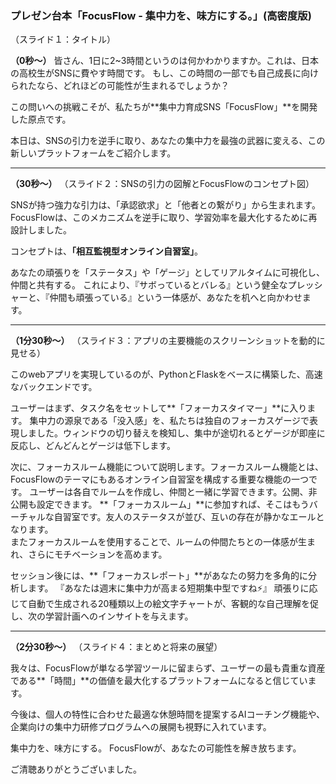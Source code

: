 ### プレゼン台本「FocusFlow - 集中力を、味方にする。」(高密度版)

（スライド１：タイトル）

**（0秒～）**
皆さん、1日に2~3時間というのは何かわかりますか。これは、日本の高校生がSNSに費やす時間です。
もし、この時間の一部でも自己成長に向けられたなら、どれほどの可能性が生まれるでしょうか？

この問いへの挑戦こそが、私たちが**集中力育成SNS「FocusFlow」**を開発した原点です。

本日は、SNSの引力を逆手に取り、あなたの集中力を最強の武器に変える、この新しいプラットフォームをご紹介します。

---

**（30秒～）**
（スライド２：SNSの引力の図解とFocusFlowのコンセプト図）

SNSが持つ強力な引力は、「承認欲求」と「他者との繋がり」から生まれます。
FocusFlowは、このメカニズムを逆手に取り、学習効率を最大化するために再設計しました。

コンセプトは、**「相互監視型オンライン自習室」**。

あなたの頑張りを「ステータス」や「ゲージ」としてリアルタイムに可視化し、仲間と共有する。
これにより、『サボっているとバレる』という健全なプレッシャーと、『仲間も頑張っている』という一体感が、あなたを机へと向かわせます。

---

**（1分30秒～）**
（スライド３：アプリの主要機能のスクリーンショットを動的に見せる）

このwebアプリを実現しているのが、PythonとFlaskをベースに構築した、高速なバックエンドです。

ユーザーはまず、タスク名をセットして**「フォーカスタイマー」**に入ります。
集中力の源泉である「没入感」を、私たちは独自のフォーカスゲージで表現しました。ウィンドウの切り替えを検知し、集中が途切れるとゲージが即座に反応し、どんどんとゲージは低下します。

次に、フォーカスルーム機能について説明します。フォーカスルーム機能とは、FocusFlowのテーマにもあるオンライン自習室を構成する重要な機能の一つです。
ユーザーは各自でルームを作成し、仲間と一緒に学習できます。公開、非公開も設定できます。
**「フォーカスルーム」**に参加すれば、そこはもうバーチャルな自習室です。友人のステータスが並び、互いの存在が静かなエールとなります。  
またフォーカスルームを使用することで、ルームの仲間たちとの一体感が生まれ、さらにモチベーションを高めます。

セッション後には、**「フォーカスレポート」**があなたの努力を多角的に分析します。
『あなたは週末に集中力が高まる短期集中型ですね⚡』
頑張りに応じて自動で生成される20種類以上の絵文字チャートが、客観的な自己理解を促し、次の学習計画へのインサイトを与えます。

---

**（2分30秒～）**
（スライド４：まとめと将来の展望）

我々は、FocusFlowが単なる学習ツールに留まらず、ユーザーの最も貴重な資産である**「時間」**の価値を最大化するプラットフォームになると信じています。

今後は、個人の特性に合わせた最適な休憩時間を提案するAIコーチング機能や、企業向けの集中力研修プログラムへの展開も視野に入れています。

集中力を、味方にする。
FocusFlowが、あなたの可能性を解き放ちます。

ご清聴ありがとうございました。
